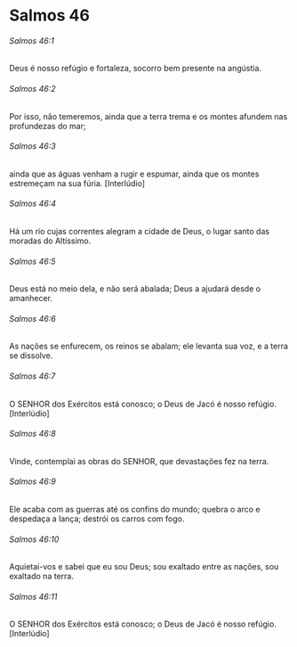 # Salmos 46

###### Salmos 46:1

Deus é nosso refúgio e fortaleza, socorro bem presente na angústia.

###### Salmos 46:2

Por isso, não temeremos, ainda que a terra trema e os montes afundem nas profundezas do mar;

###### Salmos 46:3

ainda que as águas venham a rugir e espumar, ainda que os montes estremeçam na sua fúria. [Interlúdio]

###### Salmos 46:4

Há um rio cujas correntes alegram a cidade de Deus, o lugar santo das moradas do Altíssimo.

###### Salmos 46:5

Deus está no meio dela, e não será abalada; Deus a ajudará desde o amanhecer.

###### Salmos 46:6

As nações se enfurecem, os reinos se abalam; ele levanta sua voz, e a terra se dissolve.

###### Salmos 46:7

O SENHOR dos Exércitos está conosco; o Deus de Jacó é nosso refúgio. [Interlúdio]

###### Salmos 46:8

Vinde, contemplai as obras do SENHOR, que devastações fez na terra.

###### Salmos 46:9

Ele acaba com as guerras até os confins do mundo; quebra o arco e despedaça a lança; destrói os carros com fogo.

###### Salmos 46:10

Aquietai-vos e sabei que eu sou Deus; sou exaltado entre as nações, sou exaltado na terra.

###### Salmos 46:11

O SENHOR dos Exércitos está conosco; o Deus de Jacó é nosso refúgio. [Interlúdio]

